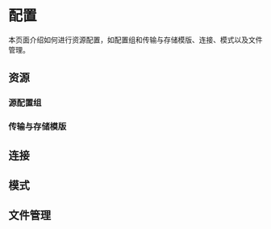 # 配置

本页面介绍如何进行资源配置，如配置组和传输与存储模版、连接、模式以及文件管理。

## 资源

### 源配置组

### 传输与存储模版

## 连接

## 模式

## 文件管理

